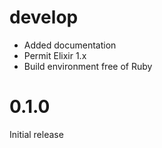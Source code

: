 # develop

* Added documentation
* Permit Elixir 1.x
* Build environment free of Ruby

# 0.1.0

Initial release
